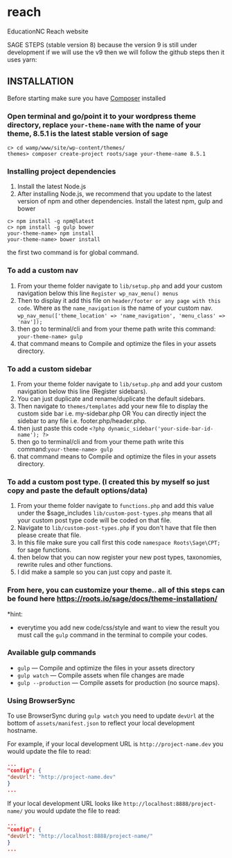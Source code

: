 # reach
EducationNC Reach website 

SAGE STEPS (stable version 8) because the version 9 is still under development if we will use the v9 then we will follow the github steps then it uses yarn:

## INSTALLATION
Before starting make sure you have [Composer](https://getcomposer.org/download/) installed

### Open terminal and go/point it to your wordpress theme directory,  replace `your-theme-name` with the name of your theme, 8.5.1 is the latest stable version of sage	

```shell
c> cd wamp/www/site/wp-content/themes/ 
themes> composer create-project roots/sage your-theme-name 8.5.1
```

### Installing project dependencies
1. Install the latest Node.js
2. After installing Node.js, we recommend that you update to the latest version of npm and other dependencies. Install the latest npm, gulp and bower

```shell
c> npm install -g npm@latest
c> npm install -g gulp bower
your-theme-name> npm install 
your-theme-name> bower install
```

the first two command is for global command.

### To add a custom nav
1. From your theme folder navigate to `lib/setup.php` and add your custom navigation below this line 
`Register wp_nav_menu() menus`
2. Then to display it add this file on `header/footer or any page with this code`. Where as the `name_navigation` is the name of your custom nav.
`wp_nav_menu(['theme_location' => 'name_navigation', 'menu_class' => 'nav']);`
3. then go to terminal/cli and from your theme path write this command:
`your-theme-name> gulp`
4. that command means to Compile and optimize the files in your assets directory.

### To add a custom sidebar
1. From your theme folder navigate to `lib/setup.php` and add your custom navigation below this line (Register sidebars).
2. You can just duplicate and rename/duplicate the default sidebars.
3. Then navigate to `themes/templates` add your new file to display the custom side bar i.e. my-sidebar.php OR You can directly inject the sidebar to any file i.e. footer.php/header.php.
4. then just paste this code `<?php dynamic_sidebar('your-side-bar-id-name'); ?> `
5. then go to terminal/cli and from your theme path write this command:`your-theme-name> gulp`
6. that command means to Compile and optimize the files in your assets directory.

### To add a custom post type. (I created this by myself so just copy and paste the default options/data)
1. From your theme folder navigate to `functions.php` and add this value under the $sage_includes `lib/custom-post-types.php`
means that all your custom post type code will be coded on that file.
2. Navigate to `lib/custom-post-types.php` if you don't have that file then please create that file.
3. In this file make sure you call first this code `namespace Roots\Sage\CPT;` for sage functions.
4. then below that you can now register your new post types, taxonomies, rewrite rules and other functions.
5. I did make a sample so you can just copy and paste it.

### From here, you can customize your theme.. all of this steps can be found here https://roots.io/sage/docs/theme-installation/


*hint:
- everytime you add new code/css/style and want to view the result you must call the `gulp` command in the terminal to compile  your codes.

### Available gulp commands

* `gulp` — Compile and optimize the files in your assets directory
* `gulp watch` — Compile assets when file changes are made
* `gulp --production` — Compile assets for production (no source maps).


### Using BrowserSync

To use BrowserSync during `gulp watch` you need to update `devUrl` at the bottom of `assets/manifest.json` to reflect your local development hostname.

For example, if your local development URL is `http://project-name.dev` you would update the file to read:
```json
...
"config": {
"devUrl": "http://project-name.dev"
}
...
```
If your local development URL looks like `http://localhost:8888/project-name/` you would update the file to read:
```json
...
"config": {
"devUrl": "http://localhost:8888/project-name/"
}
...
```
